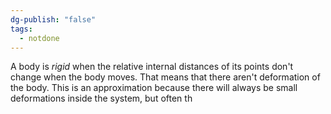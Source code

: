 ```yaml
---
dg-publish: "false"
tags:
  - notdone
---
```

A body is *rigid* when the relative internal distances of its points don't change when the body moves. That means that there aren't deformation of the body. This is an approximation because there will always be small deformations inside the system, but often th